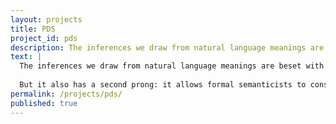```yaml
---
layout: projects
title: PDS
project_id: pds
description: The inferences we draw from natural language meanings are beset with myriad sources of uncertainty.
text: |
  The inferences we draw from natural language meanings are beset with myriad sources of uncertainty. These sources include, among other things, vagueness, background knowledge, and the values of referring expressions like pronouns; on top of such sources, there is also uncertainty about the meanings of the expressions themselves (e.g., polysemy). Probabilistic Dynamic Semantics (PDS) provides a general framework for understanding uncertainty and context sensitivity in discourse by seamlessly integrating probabilistic effects with dynamic semantic analyses of lexical and discourse phenomena in the Montagovian tradition.
  
  But it also has a second prong: it allows formal semanticists to construct probabilistic models of linguistic inference datasets by inferring the structure of uncertainty directly from data. Moreover, because it ties semantic theory to probabilistic models of linguistic data, it allows semanticists to compare alternative candidate theories of some phenomenon by assessing their relative fits to a given dataset.
permalink: /projects/pds/
published: true
---
```


